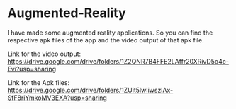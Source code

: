 # Augmented-Reality
I have made some augmented reality applications. So you can find the respective apk files of the app and the video output of that apk file.


Link for the video output: https://drive.google.com/drive/folders/1Z2QNR7B4FFE2LAffr20XRivD5o4c-Evi?usp=sharing


Link for the Apk files: https://drive.google.com/drive/folders/1ZUit5lwIiwszlAx-SfF8riYmkoMV3EXA?usp=sharing
